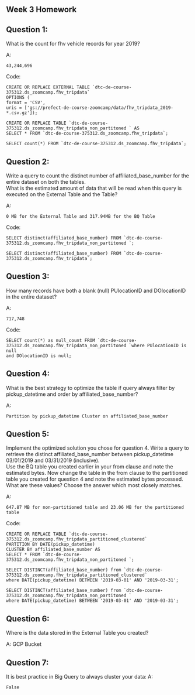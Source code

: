 ## Week 3 Homework


## Question 1:
What is the count for fhv vehicle records for year 2019?

A: 

    43,244,696

Code:
    
    CREATE OR REPLACE EXTERNAL TABLE `dtc-de-course-375312.ds_zoomcamp.fhv_tripdata`
    OPTIONS (
    format = 'CSV',
    uris = ['gs://prefect-de-course-zoomcamp/data/fhv_tripdata_2019-*.csv.gz']);

    CREATE OR REPLACE TABLE `dtc-de-course-375312.ds_zoomcamp.fhv_tripdata_non_partitoned ` AS
    SELECT * FROM `dtc-de-course-375312.ds_zoomcamp.fhv_tripdata`;

    SELECT count(*) FROM `dtc-de-course-375312.ds_zoomcamp.fhv_tripdata`;



## Question 2:
Write a query to count the distinct number of affiliated_base_number for the entire dataset on both the tables.</br> 
What is the estimated amount of data that will be read when this query is executed on the External Table and the Table?

A: 

    0 MB for the External Table and 317.94MB for the BQ Table

Code:

    SELECT distinct(affiliated_base_number) FROM `dtc-de-course-375312.ds_zoomcamp.fhv_tripdata_non_partitoned `;

    SELECT distinct(affiliated_base_number) FROM `dtc-de-course-375312.ds_zoomcamp.fhv_tripdata`;    

## Question 3:
How many records have both a blank (null) PUlocationID and DOlocationID in the entire dataset?

A: 

    717,748

Code:

    SELECT count(*) as null_count FROM `dtc-de-course-375312.ds_zoomcamp.fhv_tripdata_non_partitoned `where PUlocationID is null
    and DOlocationID is null;

## Question 4:
What is the best strategy to optimize the table if query always filter by pickup_datetime and order by affiliated_base_number?

A:

    Partition by pickup_datetime Cluster on affiliated_base_number


## Question 5:
Implement the optimized solution you chose for question 4. Write a query to retrieve the distinct affiliated_base_number between pickup_datetime 03/01/2019 and 03/31/2019 (inclusive).</br> 
Use the BQ table you created earlier in your from clause and note the estimated bytes. Now change the table in the from clause to the partitioned table you created for question 4 and note the estimated bytes processed. What are these values? Choose the answer which most closely matches.

A:

    647.87 MB for non-partitioned table and 23.06 MB for the partitioned table


Code:

    CREATE OR REPLACE TABLE `dtc-de-course-375312.ds_zoomcamp.fhv_tripdata_partitioned_clustered`
    PARTITION BY DATE(pickup_datetime)
    CLUSTER BY affiliated_base_number AS
    SELECT * FROM `dtc-de-course-375312.ds_zoomcamp.fhv_tripdata_non_partitoned `;

    SELECT DISTINCT(affiliated_base_number) from `dtc-de-course-375312.ds_zoomcamp.fhv_tripdata_partitioned_clustered`
    where DATE(pickup_datetime) BETWEEN '2019-03-01' AND '2019-03-31';

    SELECT DISTINCT(affiliated_base_number) from `dtc-de-course-375312.ds_zoomcamp.fhv_tripdata_non_partitoned `
    where DATE(pickup_datetime) BETWEEN '2019-03-01' AND '2019-03-31';


## Question 6: 
Where is the data stored in the External Table you created?

A: 
    GCP Bucket


## Question 7:
It is best practice in Big Query to always cluster your data:
A:

    False
